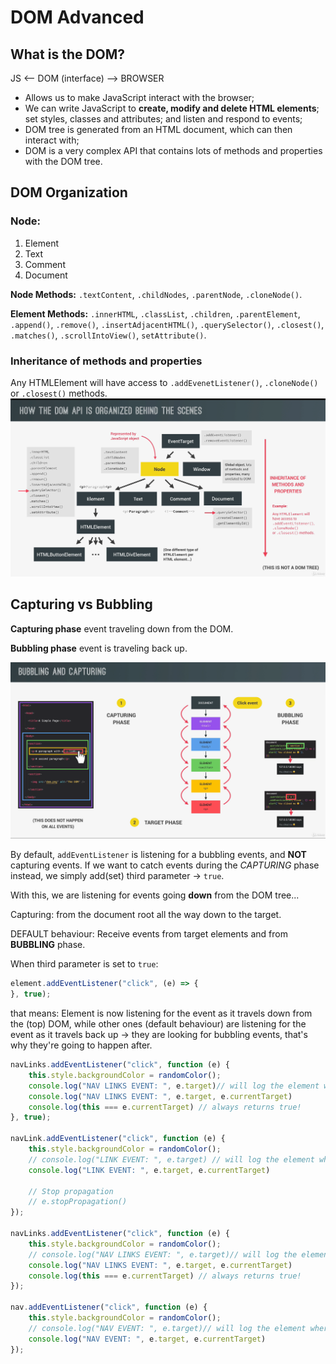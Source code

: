 # DOM Advanced

## What is the DOM?

JS <-- DOM (interface) --> BROWSER

- Allows us to make JavaScript interact with the browser;
- We can write JavaScript to **create, modify and delete HTML elements**; set styles, classes and attributes; and listen
  and
  respond to events;
- DOM tree is generated from an HTML document, which can then interact with;
- DOM is a very complex API that contains lots of methods and properties with the DOM tree.

## DOM Organization

### Node:

1. Element
2. Text
3. Comment
4. Document

**Node Methods:** `.textContent`, `.childNodes`, `.parentNode`, `.cloneNode()`.

**Element Methods:** `.innerHTML`, `.classList`, `.children`, `.parentElement`, `.append()`, `.remove()`,
`.insertAdjacentHTML()`, `.querySelector()`, `.closest()`, `.matches()`, `.scrollIntoView()`, `setAttribute()`.

### Inheritance of methods and properties

Any HTMLElement will have access to `.addEvenetListener()`, `.cloneNode()` or `.closest()` methods.
![js-dom-screen-01.png](js-dom-screen-01.png)

## Capturing vs Bubbling

**Capturing phase** event traveling down from the DOM.

**Bubbling phase** event is traveling back up.

![bubbling-screen.png](bubbling-screen.png)

By default, `addEventListener` is listening for a bubbling events, and **NOT** capturing events.
If we want to catch events during the _CAPTURING_ phase instead, we simply add(set) third parameter -> `true`.

With this, we are listening for events going **down** from the DOM tree...

Capturing: from the document root all the way down to the target.

DEFAULT behaviour:
Receive events from target elements and from **BUBBLING** phase.

When third parameter is set to `true`:

```js
element.addEventListener("click", (e) => {
}, true);
```

that means:
Element is now listening for the event as it travels down from the (top) DOM, while other ones (default behaviour)
are listening for the event as it travels back up -> they are looking for bubbling events, that's why they're going to
happen after.

```js
navLinks.addEventListener("click", function (e) {
    this.style.backgroundColor = randomColor();
    console.log("NAV LINKS EVENT: ", e.target)// will log the element where CLICK (EVENT) happened -> bubbling
    console.log("NAV LINKS EVENT: ", e.target, e.currentTarget)
    console.log(this === e.currentTarget) // always returns true!
}, true);

navLink.addEventListener("click", function (e) {
    this.style.backgroundColor = randomColor();
    // console.log("LINK EVENT: ", e.target) // will log the element where CLICK (EVENT) happened -> bubbling
    console.log("LINK EVENT: ", e.target, e.currentTarget)

    // Stop propagation
    // e.stopPropagation()
});

navLinks.addEventListener("click", function (e) {
    this.style.backgroundColor = randomColor();
    // console.log("NAV LINKS EVENT: ", e.target)// will log the element where CLICK (EVENT) happened -> bubbling
    console.log("NAV LINKS EVENT: ", e.target, e.currentTarget)
    console.log(this === e.currentTarget) // always returns true!
});

nav.addEventListener("click", function (e) {
    this.style.backgroundColor = randomColor();
    // console.log("NAV EVENT: ", e.target)// will log the element where CLICK (EVENT) happened -> bubbling
    console.log("NAV EVENT: ", e.target, e.currentTarget)
});
```



